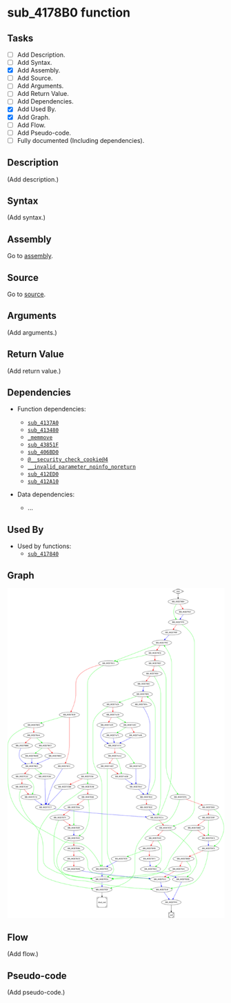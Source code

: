 # sub_4178B0 function

## Tasks

- [ ] Add Description.
- [ ] Add Syntax.
- [X] Add Assembly.
- [ ] Add Source.
- [ ] Add Arguments.
- [ ] Add Return Value.
- [ ] Add Dependencies.
- [X] Add Used By.
- [X] Add Graph.
- [ ] Add Flow.
- [ ] Add Pseudo-code.
- [ ] Fully documented (Including dependencies).

## Description

(Add description.)

## Syntax

(Add syntax.)

## Assembly

Go to [assembly](../asm/sub_4178B0.asm).

## Source

Go to [source](../cc/sub_4178B0.cc).

## Arguments

(Add arguments.)

## Return Value

(Add return value.)

## Dependencies

* Function dependencies:
  * [`sub_4137A0`](sub_4137A0.md)
  * [`sub_413480`](sub_413480.md)
  * [`_memmove`](_memmove.md)
  * [`sub_43851F`](sub_43851F.md)
  * [`sub_406BD0`](sub_406BD0.md)
  * [`@__security_check_cookie@4`](@__security_check_cookie@4.md)
  * [`__invalid_parameter_noinfo_noreturn`](__invalid_parameter_noinfo_noreturn.md)
  * [`sub_412ED0`](sub_412ED0.md)
  * [`sub_412A10`](sub_412A10.md)

* Data dependencies:
  * ...


## Used By

* Used by functions:
  * [`sub_417840`](sub_417840.md)

## Graph

![sub_4178B0 Graph](../svg/sub_4178B0.svg "sub_4178B0 Graph")

## Flow

(Add flow.)

## Pseudo-code

(Add pseudo-code.)


